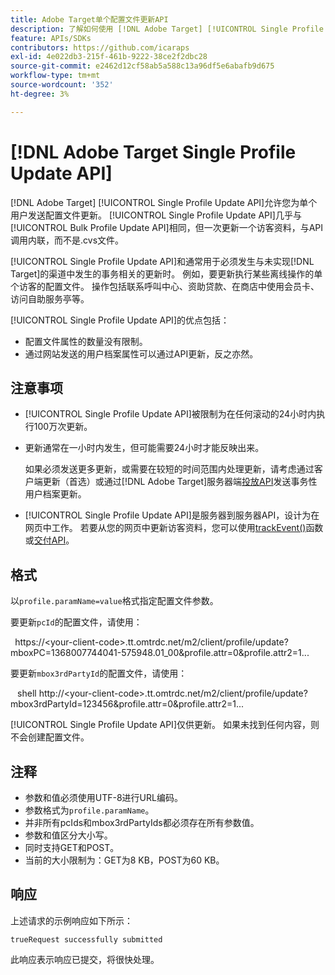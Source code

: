 ```yaml
---
title: Adobe Target单个配置文件更新API
description: 了解如何使用 [!DNL Adobe Target] [!UICONTROL Single Profile Update API]将单个访客的配置文件数据发送到 [!DNL Target]。
feature: APIs/SDKs
contributors: https://github.com/icaraps
exl-id: 4e022db3-215f-461b-9222-38ce2f2dbc28
source-git-commit: e2462d12cf58ab5a588c13a96df5e6abafb9d675
workflow-type: tm+mt
source-wordcount: '352'
ht-degree: 3%

---
```


# [!DNL Adobe Target Single Profile Update API]

[!DNL Adobe Target] [!UICONTROL Single Profile Update API]允许您为单个用户发送配置文件更新。 [!UICONTROL Single Profile Update API]几乎与[!UICONTROL Bulk Profile Update API]相同，但一次更新一个访客资料，与API调用内联，而不是.cvs文件。

[!UICONTROL Single Profile Update API]和通常用于必须发生与未实现[!DNL Target]的渠道中发生的事务相关的更新时。 例如，要更新执行某些离线操作的单个访客的配置文件。 操作包括联系呼叫中心、资助贷款、在商店中使用会员卡、访问自助服务亭等。

[!UICONTROL Single Profile Update API]的优点包括：

* 配置文件属性的数量没有限制。
* 通过网站发送的用户档案属性可以通过API更新，反之亦然。

## 注意事项

* [!UICONTROL Single Profile Update API]被限制为在任何滚动的24小时内执行100万次更新。
* 更新通常在一小时内发生，但可能需要24小时才能反映出来。

  如果必须发送更多更新，或需要在较短的时间范围内处理更新，请考虑通过客户端更新（首选）或通过[!DNL Adobe Target]服务器端[投放API](/help/dev/implement/delivery-api/overview.md)发送事务性用户档案更新。

* [!UICONTROL Single Profile Update API]是服务器到服务器API，设计为在网页中工作。 若要从您的网页中更新访客资料，您可以使用[trackEvent()](/help/dev/implement/client-side/atjs/atjs-functions/adobe-target-trackevent.md)函数或[交付API](/help/dev/implement/delivery-api/overview.md)。

## 格式

以`profile.paramName=value`格式指定配置文件参数。

要更新`pcId`的配置文件，请使用：

``` ```
https://&lt;your-client-code>.tt.omtrdc.net/m2/client/profile/update?mboxPC=1368007744041-575948.01_00&profile.attr=0&profile.attr2=1...
``` ```

要更新`mbox3rdPartyId`的配置文件，请使用：

``` ```
shell http://&lt;your-client-code>.tt.omtrdc.net/m2/client/profile/update?mbox3rdPartyId=123456&profile.attr=0&profile.attr2=1...
``` ```

[!UICONTROL Single Profile Update API]仅供更新。 如果未找到任何内容，则不会创建配置文件。

## 注释

* 参数和值必须使用UTF-8进行URL编码。
* 参数格式为`profile.paramName`。
* 并非所有pcIds和mbox3rdPartyIds都必须存在所有参数值。
* 参数和值区分大小写。
* 同时支持GET和POST。
* 当前的大小限制为：GET为8 KB，POST为60 KB。

## 响应

上述请求的示例响应如下所示：

`trueRequest successfully submitted`

此响应表示响应已提交，将很快处理。
